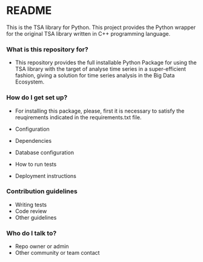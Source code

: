 # README #

This is the TSA library for Python. 
This project provides the Python wrapper for the original TSA library written in C++ programming language. 

### What is this repository for? ###

* This repository provides the full installable Python Package for using the TSA library with the target of analyse 
time series in a super-efficient fashion, giving a solution for time series analysis in the Big Data Ecosystem. 



### How do I get set up? ###

* For installing this package, please, first it is necessary to satisfy the reuqirements indicated in the requirements.txt file.

* Configuration
* Dependencies
* Database configuration
* How to run tests
* Deployment instructions

### Contribution guidelines ###

* Writing tests
* Code review
* Other guidelines

### Who do I talk to? ###

* Repo owner or admin
* Other community or team contact